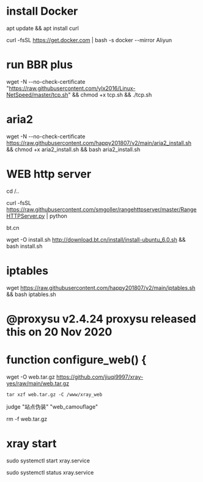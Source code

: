 # install Docker  

apt update && apt install curl

curl -fsSL https://get.docker.com | bash -s docker --mirror Aliyun

# run BBR plus

wget -N --no-check-certificate "https://raw.githubusercontent.com/ylx2016/Linux-NetSpeed/master/tcp.sh" && chmod +x tcp.sh && ./tcp.sh

# aria2

wget -N --no-check-certificate https://raw.githubusercontent.com/happy201807/v2/main/aria2_install.sh && chmod +x aria2_install.sh && bash aria2_install.sh 


# WEB http server

cd /..

curl -fsSL https://raw.githubusercontent.com/smgoller/rangehttpserver/master/RangeHTTPServer.py | python

bt.cn

wget -O install.sh http://download.bt.cn/install/install-ubuntu_6.0.sh && bash install.sh

# iptables

wget https://raw.githubusercontent.com/happy201807/v2/main/iptables.sh && bash iptables.sh

# @proxysu v2.4.24 proxysu released this on 20 Nov 2020 

# function configure_web() {

  wget -O web.tar.gz https://github.com/jiuqi9997/xray-yes/raw/main/web.tar.gz
  
    tar xzf web.tar.gz -C /www/xray_web
  
  judge "站点伪装" "web_camouflage"
  
  rm -f web.tar.gz
  
# xray start  

sudo systemctl start xray.service

sudo systemctl status xray.service
  

